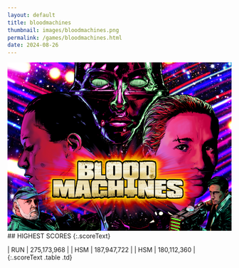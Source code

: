 ```yaml
---
layout: default
title: bloodmachines
thumbnail: images/bloodmachines.png
permalink: /games/bloodmachines.html
date: 2024-08-26
---
```


<img src="../images/bloodmachines.png" class="gameThumbnail img-fluid mx-auto align-middle">
## HIGHEST SCORES
{:.scoreText}

| RUN | 275,173,968 | 
| HSM | 187,947,722 | 
| HSM | 180,112,360 | 
{:.scoreText .table .td}

